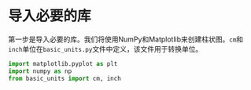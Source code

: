 # 导入必要的库

第一步是导入必要的库。我们将使用NumPy和Matplotlib来创建柱状图。`cm`和`inch`单位在`basic_units.py`文件中定义，该文件用于转换单位。

```python
import matplotlib.pyplot as plt
import numpy as np
from basic_units import cm, inch
```
